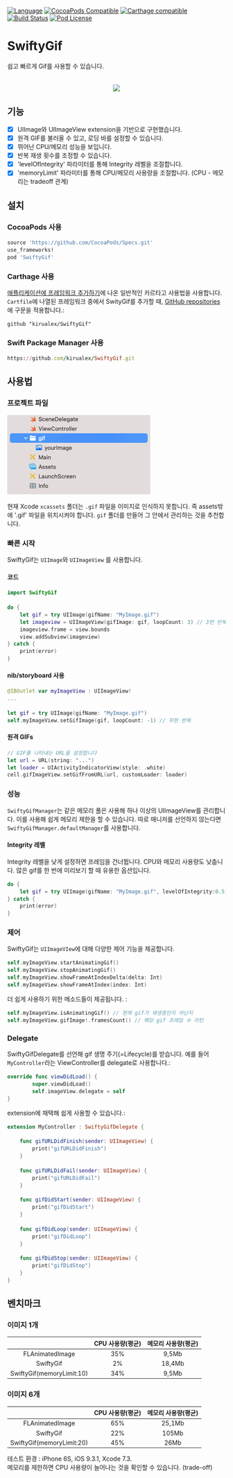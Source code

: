 [![Language](https://img.shields.io/badge/swift-5.0-blue.svg)](http://swift.org)
[![CocoaPods Compatible](https://img.shields.io/cocoapods/v/SwiftyGif.svg)](https://img.shields.io/cocoapods/v/SwiftyGif.svg)
[![Carthage compatible](https://img.shields.io/badge/Carthage-compatible-4BC51D.svg?style=flat)](https://github.com/Carthage/Carthage)
[![Build Status](https://travis-ci.org/kirualex/SwiftyGif.svg?branch=master)](https://travis-ci.org/kirualex/SwiftyGif)
[![Pod License](http://img.shields.io/cocoapods/l/SDWebImage.svg?style=flat)](https://raw.githubusercontent.com/kirualex/SwiftyGif/master/LICENSE)

# SwiftyGif
쉽고 빠르게 Gif를 사용할 수 있습니다.

<p align="center">
    </br>
    <img src="https://github.com/kirualex/SwiftyGif/blob/master/example.gif" align="center" />
</p>

## 기능
- [x] UIImage와 UIImageView extension을 기반으로 구현했습니다.
- [x] 원격 GIF를 불러올 수 있고, 로딩 바를 설정할 수 있습니다.
- [x] 뛰어난 CPU/메모리 성능을 보입니다.
- [x] 반복 재생 횟수를 조정할 수 있습니다.
- [x] 'levelOfIntegrity' 파라미터를 통해 Integrity 레벨을 조절합니다.
- [x] 'memoryLimit' 파라미터를 통해 CPU/메모리 사용량을 조절합니다. (CPU - 메모리는 tradeoff 관계)

## 설치

### CocoaPods 사용
```ruby
source 'https://github.com/CocoaPods/Specs.git'
use_frameworks!
pod 'SwiftyGif'
```

### Carthage 사용
[애플리케이션에 프레임워크 추가하기](https://github.com/Carthage/Carthage#adding-frameworks-to-an-application)에 나온 일반적인 카르타고 사용법을 사용합니다.
`Cartfile`에 나열된 프레임워크 중에서 SwityGif를 추가할 때, [GitHub repositories](https://github.com/Carthage/Carthage/blob/master/Documentation/Artifacts.md#github-repositories)에 구문을 적용합니다.:

```
github "kirualex/SwiftyGif"
```

### Swift Package Manager 사용
```ruby
https://github.com/kirualex/SwiftyGif.git
```

## 사용법

### 프로젝트 파일  
![projec-file-explain](projec-file-explain.png)  

현재 Xcode `xcassets` 폴더는 `.gif` 파일을 이미지로 인식하지 못합니다. 즉 assets밖에 '.gif' 파일을 위치시켜야 합니다. `gif` 폴더를 만들어 그 안에서 관리하는 것을 추천합니다.

### 빠른 시작

SwiftyGif는 `UIImage`와 `UIImageView` 를 사용합니다.

#### 코드

```swift
import SwiftyGif

do {
    let gif = try UIImage(gifName: "MyImage.gif")
    let imageview = UIImageView(gifImage: gif, loopCount: 3) // 3번 반복
    imageview.frame = view.bounds
    view.addSubview(imageview)
} catch {
    print(error)
}
```

#### nib/storyboard 사용

```swift
@IBOutlet var myImageView : UIImageView!
...

let gif = try UIImage(gifName: "MyImage.gif")
self.myImageView.setGifImage(gif, loopCount: -1) // 무한 반복
```

#### 원격 GIFs

```swift
// GIF를 나타내는 URL을 설정합니다
let url = URL(string: "...")
let loader = UIActivityIndicatorView(style: .white)
cell.gifImageView.setGifFromURL(url, customLoader: loader)
```

### 성능
`SwiftyGifManager`는 같은 메모리 풀은 사용해 하나 이상의 UIImageView를 관리합니다. 이를 사용해 쉽게 메모리 제한을 할 수 있습니다. 따로 매니저를 선언하지 않는다면 `SwiftyGifManager.defaultManager`를 사용합니다.

#### Integrity 레벨
Integrity 레벨을 낮게 설정하면 프레임을 건너뜁니다. CPU와 메모리 사용량도 낮춥니다. 많은 gif를 한 번에 미리보기 할 때 유용한 옵션입니다.

```swift
do {
    let gif = try UIImage(gifName: "MyImage.gif", levelOfIntegrity:0.5)
} catch {
    print(error)
}
```

### 제어
SwiftyGif는 `UIImageVIew`에 대해 다양한 제어 기능을 제공합니다.

```swift
self.myImageView.startAnimatingGif()
self.myImageView.stopAnimatingGif()
self.myImageView.showFrameAtIndexDelta(delta: Int)
self.myImageView.showFrameAtIndex(index: Int)
```

더 쉽게 사용하기 위한 메소드들이 제공됩니다. :

```swift
self.myImageView.isAnimatingGif() // 현재 gif가 재생중인지 아닌지
self.myImageView.gifImage!.framesCount() // 해당 gif 프레임 수 리턴
```

### Delegate
SwiftyGifDelegate를 선언해 gif 생명 주기(=Lifecycle)를 받습니다. 예를 들어 `MyController`라는 ViewController를 delegate로 사용합니다.:

```swift
override func viewDidLoad() {
        super.viewDidLoad()
        self.imageView.delegate = self
}
```

extension에 채택해 쉽게 사용할 수 있습니다.:

```swift
extension MyController : SwiftyGifDelegate {

    func gifURLDidFinish(sender: UIImageView) {
        print("gifURLDidFinish")
    }

    func gifURLDidFail(sender: UIImageView) {
        print("gifURLDidFail")
    }

    func gifDidStart(sender: UIImageView) {
        print("gifDidStart")
    }
    
    func gifDidLoop(sender: UIImageView) {
        print("gifDidLoop")
    }
    
    func gifDidStop(sender: UIImageView) {
        print("gifDidStop")
    }
}
```

## 벤치마크
### 이미지 1개
|               |CPU 사용량(평균) |메모리 사용량(평균) |
|:-------------:|:-----------------:|:-----------------------:|
|FLAnimatedImage|35%                |9,5Mb                    |
|SwiftyGif      |2%                 |18,4Mb                   |
|SwiftyGif(memoryLimit:10)|34%      |9,5Mb                    |

### 이미지 6개
|               |CPU 사용량(평균) |메모리 사용량(평균) |
|:-------------:|:-----------------:|:-----------------------:|
|FLAnimatedImage|65%                |25,1Mb                   |
|SwiftyGif      |22%                |105Mb                    |
|SwiftyGif(memoryLimit:20)|45%      |26Mb                     |

테스트 환경 : iPhone 6S, iOS 9.3.1, Xcode 7.3.   
메모리를 제한하면 CPU 사용량이 늘어나는 것을 확인할 수 있습니다. (trade-off)